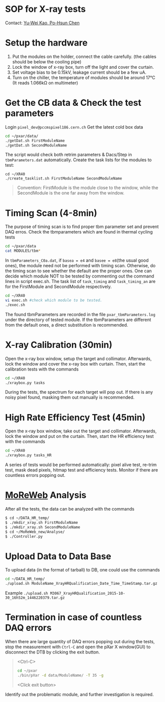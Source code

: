 # SOP for X-ray tests

Contact: [Yu-Wei Kao, Po-Hsun Chen](mailto:ykao@cern.ch,pchen@cern.ch)

# Setup the hardware

1. Put the modules on the holder, connect the cable carefully. (the cables should be below the cooling pipe)
2. Lock the window of x-ray box, turn off the light and cover the curtain.
3. Set voltage bias to be 0.15kV, leakage current should be a few uA.
4. Turn on the chiller, the temperature of modules should be around 17°C (It reads 1.066kΩ on multimeter)

# Get the CB data & Check the test parameters
Login `pixel_dev@pccmspixel186.cern.ch`
Get the latest cold box data
```sh
cd ~/pxar/data/
./getDat.sh FirstModuleName
./getDat.sh SecondModuleName
```
The script would check both retrim parameters & Dacs/Step in `tbmParameters.dat` automatically.
Create the task lists for the modules to test:
```
cd ~/XR40
./create_tasklist.sh FirstModuleName SecondModuleName
```

> Convention: FirstModule is the module close to the window, while the SecondModule is the one far away from the window.

# Timing Scan (4-8min)
The purpose of timing scan is to find proper tbm parameter set and prevent DAQ erros.
Check the tbmparameters which are found in thermal cycling tests
```sh
cd ~/pxar/data
cat MODULES/tbm*
```
In `tbmParameters_C0a.dat`, if `basea = e4` and `basee = e8`(the usual good ones), the module need not be
performed with timing scan. Otherwise, do the timing scan to see whether the default are the proper ones.
One can decide which module NOT to be tested by commenting out the command lines in script exec.sh. The
task list of `task_timing` and `task_timing_an` are for the FirstModule and SecondModule respectively.
```sh
cd ~/XR40
vi exec.sh #check which module to be tested.
./exec.sh
```
The found tbmParameters are recorded in the file `pxar_tbmParameters.log` under the directory of tested
module. If the tbmParameters are different from the default ones, a direct substitution is recommended.

# X-ray Calibration (30min)
Open the x-ray box window, setup the target and collimator.
Afterwards, lock the window and cover the x-ray box with curtain.
Then, start the calibration tests with the commands
```sh
cd ~/XR40
./xraybox.py tasks
```
During the tests, the spectrum for each target will pop out. If there is any noisy pixel found, masking them out manually is recommended.

# High Rate Efficiency Test (45min)
Open the x-ray box window, take out the target and collimator.
Afterwards, lock the window and put on the curtain.
Then, start the HR efficiency test with the commands
```sh
cd ~/XR40
./xraybox.py tasks_HR
```
A series of tests would be performed automatically: pixel alive test, re-trim test, mask dead pixels, hitmap test and efficiency tests. Monitor if there are countless errors popping out.

# [MoReWeb](https://github.com/psi46/MoReWeb) Analysis
After all the tests, the data can be analyzed with the commands
```sh
$ cd ~/DATA_HR_temp/
$ ./mkdir_xray.sh FirstModuleName
$ ./mkdir_xray.sh SecondModuleName
$ cd ~/MoReWeb_new/Analyse/
$ ./Controller.py
```

# Upload Data to Data Base
To upload data (in the format of tarball) to DB, one could use the commands
```sh
cd ~/DATA_HR_temp/
./upload.sh ModuleName_XrayHRQualification_Date_Time_TimeStamp.tar.gz
```
Example
`./upload.sh M3067_XrayHRQualification_2015-10-30_16h52m_1446220379.tar.gz`


# Termination in case of countless DAQ errors
When there are large quantity of DAQ errors popping out during the tests, stop the measurement with `Ctrl-C` and open the pXar X window(GUI) to disconnect the DTB by clicking the exit button.

> &lt;Ctrl-C&gt;
> ```sh
> cd ~/pxar
> ./bin/pXar -d data/ModuleName/ -T 35 -g
> ```
> &lt;Click exit button&gt;

Identify out the problematic module, and further investigation is required.
